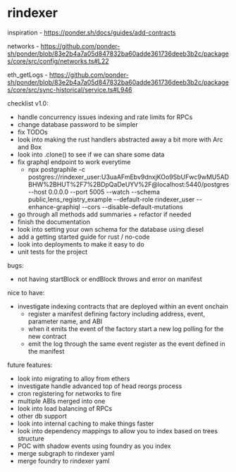 # rindexer

inspiration - https://ponder.sh/docs/guides/add-contracts

networks - https://github.com/ponder-sh/ponder/blob/83e2b4a7a05d847832ba60adde361736deeb3b2c/packages/core/src/config/networks.ts#L22

eth_getLogs - https://github.com/ponder-sh/ponder/blob/83e2b4a7a05d847832ba60adde361736deeb3b2c/packages/core/src/sync-historical/service.ts#L946

checklist v1.0:
- handle concurrency issues indexing and rate limits for RPCs
- change database password to be simpler
- fix TODOs
- look into making the rust handlers abstracted away a bit more with Arc and Box 
- look into .clone() to see if we can share some data
- fix graphql endpoint to work everytime
  - npx postgraphile -c postgres://rindexer_user:U3uaAFmEbv9dnxjKOo9SbUFwc9wMU5ADBHW%2BHUT%2F7%2BDpQaDeUYV%2F@localhost:5440/postgres --host 0.0.0.0 --port 5005 --watch --schema public,lens_registry_example --default-role rindexer_user --enhance-graphiql --cors --disable-default-mutations
- go through all methods add summaries + refactor if needed
- finish the documentation
- look into setting your own schema for the database using diesel
- add a getting started guide for rust / no-code
- look into deployments to make it easy to do
- unit tests for the project

bugs:
- not having startBlock or endBlock throws and error on manifest

nice to have:

- investigate indexing contracts that are deployed within an event onchain
  - register a manifest defining factory including address, event, parameter name, and ABI
  - when it emits the event of the factory start a new log polling for the new contract
  - emit the log through the same event register as the event defined in the manifest

future features:
- look into migrating to alloy from ethers
- investigate handle advanced top of head reorgs process
- cron registering for networks to fire
- multiple ABIs merged into one
- look into load balancing of RPCs
- other db support
- look into internal caching to make things faster
- look into dependency mappings to allow you to index based on trees structure
- POC with shadow events using foundry as you index
- merge subgraph to rindexer yaml
- merge foundry to rindexer yaml
